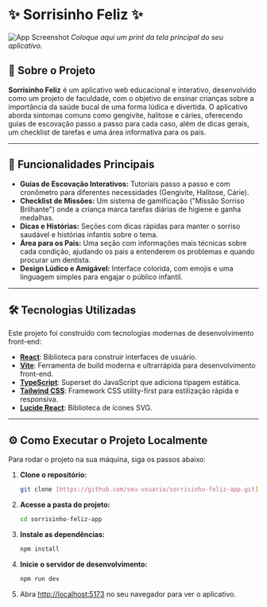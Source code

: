 # ✨ Sorrisinho Feliz ✨

![App Screenshot](URL_DA_SUA_IMAGEM_AQUI)
*Coloque aqui um print da tela principal do seu aplicativo.*

## 📖 Sobre o Projeto

**Sorrisinho Feliz** é um aplicativo web educacional e interativo, desenvolvido como um projeto de faculdade, com o objetivo de ensinar crianças sobre a importância da saúde bucal de uma forma lúdica e divertida. O aplicativo aborda sintomas comuns como gengivite, halitose e cáries, oferecendo guias de escovação passo a passo para cada caso, além de dicas gerais, um checklist de tarefas e uma área informativa para os pais.

---

## 🚀 Funcionalidades Principais

* **Guias de Escovação Interativos:** Tutoriais passo a passo e com cronômetro para diferentes necessidades (Gengivite, Halitose, Cárie).
* **Checklist de Missões:** Um sistema de gamificação ("Missão Sorriso Brilhante") onde a criança marca tarefas diárias de higiene e ganha medalhas.
* **Dicas e Histórias:** Seções com dicas rápidas para manter o sorriso saudável e histórias infantis sobre o tema.
* **Área para os Pais:** Uma seção com informações mais técnicas sobre cada condição, ajudando os pais a entenderem os problemas e quando procurar um dentista.
* **Design Lúdico e Amigável:** Interface colorida, com emojis e uma linguagem simples para engajar o público infantil.

---

## 🛠️ Tecnologias Utilizadas

Este projeto foi construído com tecnologias modernas de desenvolvimento front-end:

* **[React](https://react.dev/)**: Biblioteca para construir interfaces de usuário.
* **[Vite](https://vitejs.dev/)**: Ferramenta de build moderna e ultrarrápida para desenvolvimento front-end.
* **[TypeScript](https://www.typescriptlang.org/)**: Superset do JavaScript que adiciona tipagem estática.
* **[Tailwind CSS](https://tailwindcss.com/)**: Framework CSS utility-first para estilização rápida e responsiva.
* **[Lucide React](https://lucide.dev/)**: Biblioteca de ícones SVG.

---

## ⚙️ Como Executar o Projeto Localmente

Para rodar o projeto na sua máquina, siga os passos abaixo:

1.  **Clone o repositório:**
    ```bash
    git clone [https://github.com/seu-usuario/sorrisinho-feliz-app.git](https://github.com/seu-usuario/sorrisinho-feliz-app.git)
    ```

2.  **Acesse a pasta do projeto:**
    ```bash
    cd sorrisinho-feliz-app
    ```

3.  **Instale as dependências:**
    ```bash
    npm install
    ```

4.  **Inicie o servidor de desenvolvimento:**
    ```bash
    npm run dev
    ```

5.  Abra [http://localhost:5173](http://localhost:5173) no seu navegador para ver o aplicativo.

